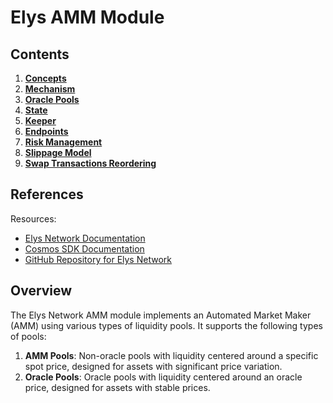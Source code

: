 # Elys AMM Module

## Contents

1. **[Concepts](01_concepts.md)**
2. **[Mechanism](02_mechanism.md)**
3. **[Oracle Pools](03_oracle_pools.md)**
4. **[State](04_state.md)**
5. **[Keeper](05_keeper.md)**
6. **[Endpoints](06_endpoints.md)**
7. **[Risk Management](07_risk_management.md)**
8. **[Slippage Model](08_slippage.md)**
9. **[Swap Transactions Reordering](09_swap_txs_reordering.md)**

## References

Resources:

- [Elys Network Documentation](https://docs.elys.network)
- [Cosmos SDK Documentation](https://docs.cosmos.network)
- [GitHub Repository for Elys Network](https://github.com/elys-network/elys)

## Overview

The Elys Network AMM module implements an Automated Market Maker (AMM) using various types of liquidity pools. It supports the following types of pools:

1. **AMM Pools**: Non-oracle pools with liquidity centered around a specific spot price, designed for assets with significant price variation.
2. **Oracle Pools**: Oracle pools with liquidity centered around an oracle price, designed for assets with stable prices.
